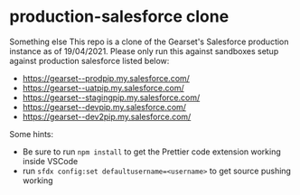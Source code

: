 # production-salesforce clone
Something else
This repo is a clone of the Gearset's Salesforce production instance as of 19/04/2021.
Please only run this against sandboxes setup against production salesforce listed below:
 - https://gearset--prodpip.my.salesforce.com/
 - https://gearset--uatpip.my.salesforce.com/
 - https://gearset--stagingpip.my.salesforce.com/
 - https://gearset--devpip.my.salesforce.com/
 - https://gearset--dev2pip.my.salesforce.com/

Some hints:     

 - Be sure to run `npm install` to get the Prettier code extension working inside VSCode
 - run `sfdx config:set defaultusername=<username>` to get source pushing working

   


